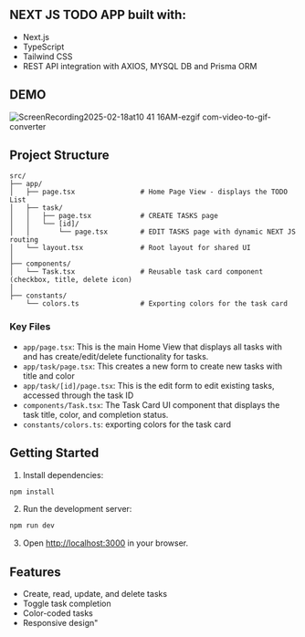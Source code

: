 ## NEXT JS TODO APP built with:
- Next.js
- TypeScript
- Tailwind CSS
- REST API integration with AXIOS, MYSQL DB and Prisma ORM

## DEMO

![ScreenRecording2025-02-18at10 41 16AM-ezgif com-video-to-gif-converter](https://github.com/user-attachments/assets/a61a588a-55ab-4f5e-941e-be2701344776)




## Project Structure
```
src/
├── app/
│   ├── page.tsx                # Home Page View - displays the TODO List
│   ├── task/
│   │   ├── page.tsx            # CREATE TASKS page
│   │   └── [id]/
│   │       └── page.tsx        # EDIT TASKS page with dynamic NEXT JS routing
│   └── layout.tsx              # Root layout for shared UI
│
├── components/
│   └── Task.tsx                # Reusable task card component (checkbox, title, delete icon)
│
├── constants/
    └── colors.ts               # Exporting colors for the task card

```

### Key Files
- `app/page.tsx`: This is the main Home View that displays all tasks with and has create/edit/delete functionality for tasks.
- `app/task/page.tsx`: This creates a new form to create new tasks with title and color
- `app/task/[id]/page.tsx`: This is the edit form to edit existing tasks, accessed through the task ID
- `components/Task.tsx`: The Task Card UI component that displays the task title, color, and completion status.
- `constants/colors.ts`: exporting colors for the task card


## Getting Started

1. Install dependencies:
```bash
npm install
```

2. Run the development server:
```bash
npm run dev
```

3. Open [http://localhost:3000](http://localhost:3000) in your browser.

## Features
- Create, read, update, and delete tasks
- Toggle task completion
- Color-coded tasks
- Responsive design"
